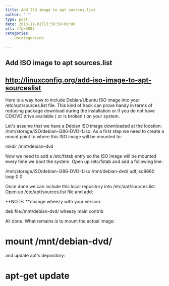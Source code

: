 ```yaml
---
title: Add ISO image to apt sources.list
author: "-"
type: post
date: 2013-11-01T13:59:58+00:00
url: /?p=5885
categories:
  - Uncategorized

---
```

## Add ISO image to apt sources.list
## http://linuxconfig.org/add-iso-image-to-apt-sourceslist

Here is a way how to include Debian/Ubuntu ISO image into your /etc/apt/sources.list file. This kind of hack can prove handy in terms of reducing package download during the installation or if you do not have CD/DVD drive available ( or is broken ) on your system.
  
Let's assume that we have a Debian ISO image downloaded at the location: /mnt/storage/iSO/debian-i386-DVD-1.iso. As a first step we need to create a mount point to where this ISO image will be mounted to:

mkdir /mnt/debian-dvd

Now we need to add a /etc/fstab entry so the ISO image will be mounted every time we boot the system. Open up /etc/fstab and add a following line:

/mnt/storage/iSO/debian-i386-DVD-1.iso /mnt/debian-dvd/ udf,iso9660 loop 0 0

Once done we can include this local repository into /etc/apt/sources.list. Open up /etc/apt/sources.list file and add:

**NOTE: **change wheezy with your version.

deb file:/mnt/debian-dvd/ wheezy main contrib

All done. What remains is to mount the actual image:

# mount /mnt/debian-dvd/

and update apt's depository:

# apt-get update